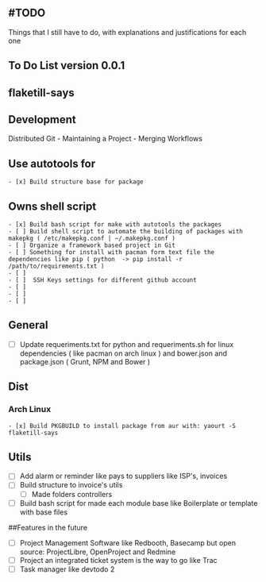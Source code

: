 #TODO
----

Things that I still have to do, with explanations and justifications for each one

## To Do List version 0.0.1

## flaketill-says

## Development

Distributed Git - Maintaining a Project - Merging Workflows

## Use autotools for 

	- [x] Build structure base for package

## 

## Owns shell script 

	- [x] Build bash script for make with autotools the packages
	- [ ] Build shell script to automate the building of packages with makepkg ( /etc/makepkg.conf | ~/.makepkg.conf )
	- [ ] Organize a framework based project in Git
	- [ ] Something for install with pacman form text file the dependencies like pip ( python  -> pip install -r /path/to/requirements.txt )
	- [ ]
	- [ ]  SSH Keys settings for different github account
	- [ ]
	- [ ] 
	- [ ]			

## General

- [ ] Update requeriments.txt for python and requeriments.sh for linux dependencies ( like pacman on arch linux ) and 
bower.json and package.json ( Grunt, NPM and Bower  )



## Dist

### Arch Linux
	- [x] Build PKGBUILD to install package from aur with: yaourt -S flaketill-says


## Utils

- [ ] Add alarm or reminder like pays to suppliers like ISP's, invoices 
- [ ] Build structure to invoice's utils
	- [ ] Made folders controllers
- [ ] Build bash script for made each module base like Boilerplate or template with base files

##Features in the future

- [ ] Project Management Software like Redbooth, Basecamp but open source: ProjectLibre, OpenProject and Redmine
- [ ] Project an integrated ticket system is the way to go like Trac
- [ ] Task manager like devtodo 2